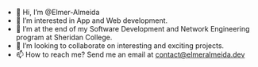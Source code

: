 - 👋 Hi, I’m @Elmer-Almeida
- 👀 I’m interested in App and Web development.
- 🌱 I’m at the end of my Software Development and Network Engineering program at Sheridan College.
- 💞️ I’m looking to collaborate on interesting and exciting projects.
- 📫 How to reach me? Send me an email at contact@elmeralmeida.dev

<!---
Elmer-Almeida/Elmer-Almeida is a ✨ special ✨ repository because its `README.md` (this file) appears on your GitHub profile.
You can click the Preview link to take a look at your changes.
--->
